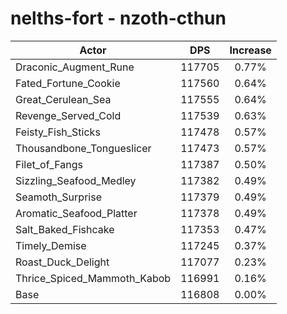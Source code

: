 # nelths-fort - nzoth-cthun
| Actor | DPS | Increase |
|---|:---:|:---:|
|Draconic_Augment_Rune|117705|0.77%|
|Fated_Fortune_Cookie|117560|0.64%|
|Great_Cerulean_Sea|117555|0.64%|
|Revenge_Served_Cold|117539|0.63%|
|Feisty_Fish_Sticks|117478|0.57%|
|Thousandbone_Tongueslicer|117473|0.57%|
|Filet_of_Fangs|117387|0.50%|
|Sizzling_Seafood_Medley|117382|0.49%|
|Seamoth_Surprise|117379|0.49%|
|Aromatic_Seafood_Platter|117378|0.49%|
|Salt_Baked_Fishcake|117353|0.47%|
|Timely_Demise|117245|0.37%|
|Roast_Duck_Delight|117077|0.23%|
|Thrice_Spiced_Mammoth_Kabob|116991|0.16%|
|Base|116808|0.00%|
